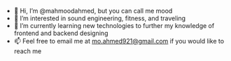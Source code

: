 - 👋 Hi, I’m @mahmoodahmed, but you can call me mood
- 👀 I’m interested in sound engineering, fitness, and traveling
- 🌱 I’m currently learning new technologies to further my knowledge of frontend and backend designing
- 📫 Feel free to email me at mo.ahmed921@gmail.com if you would like to reach me

<!---
mahmoodahmed/mahmoodahmed is a ✨ special ✨ repository because its `README.md` (this file) appears on your GitHub profile.
You can click the Preview link to take a look at your changes.
--->
